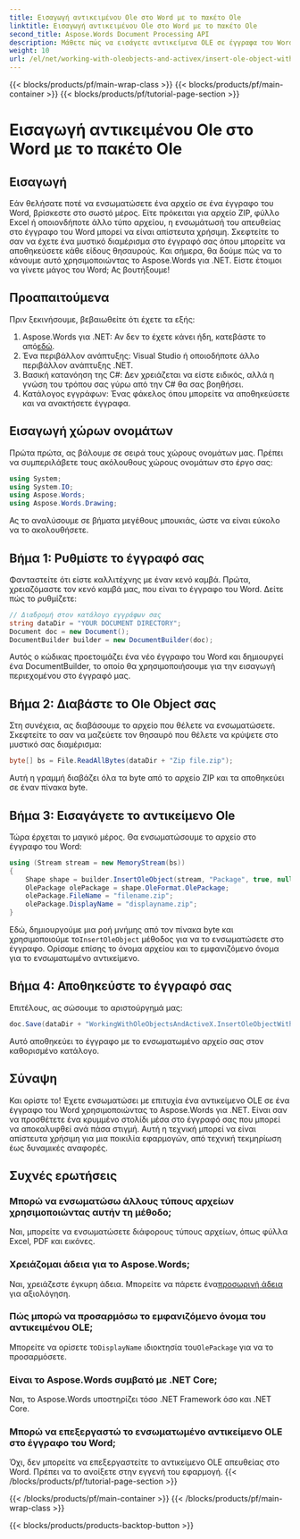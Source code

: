 ```yaml
---
title: Εισαγωγή αντικειμένου Ole στο Word με το πακέτο Ole
linktitle: Εισαγωγή αντικειμένου Ole στο Word με το πακέτο Ole
second_title: Aspose.Words Document Processing API
description: Μάθετε πώς να εισάγετε αντικείμενα OLE σε έγγραφα του Word χρησιμοποιώντας το Aspose.Words για .NET. Ακολουθήστε τον αναλυτικό μας οδηγό βήμα προς βήμα για την απρόσκοπτη ενσωμάτωση αρχείων.
weight: 10
url: /el/net/working-with-oleobjects-and-activex/insert-ole-object-with-ole-package/
---
```


{{< blocks/products/pf/main-wrap-class >}}
{{< blocks/products/pf/main-container >}}
{{< blocks/products/pf/tutorial-page-section >}}

# Εισαγωγή αντικειμένου Ole στο Word με το πακέτο Ole

## Εισαγωγή

Εάν θελήσατε ποτέ να ενσωματώσετε ένα αρχείο σε ένα έγγραφο του Word, βρίσκεστε στο σωστό μέρος. Είτε πρόκειται για αρχείο ZIP, φύλλο Excel ή οποιονδήποτε άλλο τύπο αρχείου, η ενσωμάτωσή του απευθείας στο έγγραφο του Word μπορεί να είναι απίστευτα χρήσιμη. Σκεφτείτε το σαν να έχετε ένα μυστικό διαμέρισμα στο έγγραφό σας όπου μπορείτε να αποθηκεύσετε κάθε είδους θησαυρούς. Και σήμερα, θα δούμε πώς να το κάνουμε αυτό χρησιμοποιώντας το Aspose.Words για .NET. Είστε έτοιμοι να γίνετε μάγος του Word; Ας βουτήξουμε!

## Προαπαιτούμενα

Πριν ξεκινήσουμε, βεβαιωθείτε ότι έχετε τα εξής:

1. Aspose.Words για .NET: Αν δεν το έχετε κάνει ήδη, κατεβάστε το από[εδώ](https://releases.aspose.com/words/net/).
2. Ένα περιβάλλον ανάπτυξης: Visual Studio ή οποιοδήποτε άλλο περιβάλλον ανάπτυξης .NET.
3. Βασική κατανόηση της C#: Δεν χρειάζεται να είστε ειδικός, αλλά η γνώση του τρόπου σας γύρω από την C# θα σας βοηθήσει.
4. Κατάλογος εγγράφων: Ένας φάκελος όπου μπορείτε να αποθηκεύσετε και να ανακτήσετε έγγραφα.

## Εισαγωγή χώρων ονομάτων

Πρώτα πρώτα, ας βάλουμε σε σειρά τους χώρους ονομάτων μας. Πρέπει να συμπεριλάβετε τους ακόλουθους χώρους ονομάτων στο έργο σας:

```csharp
using System;
using System.IO;
using Aspose.Words;
using Aspose.Words.Drawing;
```

Ας το αναλύσουμε σε βήματα μεγέθους μπουκιάς, ώστε να είναι εύκολο να το ακολουθήσετε.

## Βήμα 1: Ρυθμίστε το έγγραφό σας

Φανταστείτε ότι είστε καλλιτέχνης με έναν κενό καμβά. Πρώτα, χρειαζόμαστε τον κενό καμβά μας, που είναι το έγγραφο του Word. Δείτε πώς το ρυθμίζετε:

```csharp
// Διαδρομή στον κατάλογο εγγράφων σας
string dataDir = "YOUR DOCUMENT DIRECTORY";
Document doc = new Document();
DocumentBuilder builder = new DocumentBuilder(doc);
```

Αυτός ο κώδικας προετοιμάζει ένα νέο έγγραφο του Word και δημιουργεί ένα DocumentBuilder, το οποίο θα χρησιμοποιήσουμε για την εισαγωγή περιεχομένου στο έγγραφό μας.

## Βήμα 2: Διαβάστε το Ole Object σας

Στη συνέχεια, ας διαβάσουμε το αρχείο που θέλετε να ενσωματώσετε. Σκεφτείτε το σαν να μαζεύετε τον θησαυρό που θέλετε να κρύψετε στο μυστικό σας διαμέρισμα:

```csharp
byte[] bs = File.ReadAllBytes(dataDir + "Zip file.zip");
```

Αυτή η γραμμή διαβάζει όλα τα byte από το αρχείο ZIP και τα αποθηκεύει σε έναν πίνακα byte.

## Βήμα 3: Εισαγάγετε το αντικείμενο Ole

Τώρα έρχεται το μαγικό μέρος. Θα ενσωματώσουμε το αρχείο στο έγγραφο του Word:

```csharp
using (Stream stream = new MemoryStream(bs))
{
    Shape shape = builder.InsertOleObject(stream, "Package", true, null);
    OlePackage olePackage = shape.OleFormat.OlePackage;
    olePackage.FileName = "filename.zip";
    olePackage.DisplayName = "displayname.zip";
}
```

 Εδώ, δημιουργούμε μια ροή μνήμης από τον πίνακα byte και χρησιμοποιούμε το`InsertOleObject` μέθοδος για να το ενσωματώσετε στο έγγραφο. Ορίσαμε επίσης το όνομα αρχείου και το εμφανιζόμενο όνομα για το ενσωματωμένο αντικείμενο.

## Βήμα 4: Αποθηκεύστε το έγγραφό σας

Επιτέλους, ας σώσουμε το αριστούργημά μας:

```csharp
doc.Save(dataDir + "WorkingWithOleObjectsAndActiveX.InsertOleObjectWithOlePackage.docx");
```

Αυτό αποθηκεύει το έγγραφο με το ενσωματωμένο αρχείο σας στον καθορισμένο κατάλογο.

## Σύναψη

Και ορίστε το! Έχετε ενσωματώσει με επιτυχία ένα αντικείμενο OLE σε ένα έγγραφο του Word χρησιμοποιώντας το Aspose.Words για .NET. Είναι σαν να προσθέτετε ένα κρυμμένο στολίδι μέσα στο έγγραφό σας που μπορεί να αποκαλυφθεί ανά πάσα στιγμή. Αυτή η τεχνική μπορεί να είναι απίστευτα χρήσιμη για μια ποικιλία εφαρμογών, από τεχνική τεκμηρίωση έως δυναμικές αναφορές. 

## Συχνές ερωτήσεις

### Μπορώ να ενσωματώσω άλλους τύπους αρχείων χρησιμοποιώντας αυτήν τη μέθοδο;
Ναι, μπορείτε να ενσωματώσετε διάφορους τύπους αρχείων, όπως φύλλα Excel, PDF και εικόνες.

### Χρειάζομαι άδεια για το Aspose.Words;
 Ναι, χρειάζεστε έγκυρη άδεια. Μπορείτε να πάρετε ένα[προσωρινή άδεια](https://purchase.aspose.com/temporary-license/) για αξιολόγηση.

### Πώς μπορώ να προσαρμόσω το εμφανιζόμενο όνομα του αντικειμένου OLE;
 Μπορείτε να ορίσετε το`DisplayName` ιδιοκτησία του`OlePackage` για να το προσαρμόσετε.

### Είναι το Aspose.Words συμβατό με .NET Core;
Ναι, το Aspose.Words υποστηρίζει τόσο .NET Framework όσο και .NET Core.

### Μπορώ να επεξεργαστώ το ενσωματωμένο αντικείμενο OLE στο έγγραφο του Word;
Όχι, δεν μπορείτε να επεξεργαστείτε το αντικείμενο OLE απευθείας στο Word. Πρέπει να το ανοίξετε στην εγγενή του εφαρμογή.
{{< /blocks/products/pf/tutorial-page-section >}}

{{< /blocks/products/pf/main-container >}}
{{< /blocks/products/pf/main-wrap-class >}}

{{< blocks/products/products-backtop-button >}}
